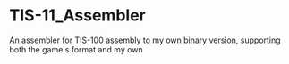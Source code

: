 # TIS-11_Assembler
 An assembler for TIS-100 assembly to my own binary version, supporting both the game's format and my own
